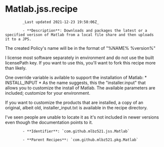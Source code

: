 # Matlab.jss.recipe

            _Last updated 2021-12-23 19:58:06Z_

            - **Description**: Downloads and packages the latest or a specified verison of Matlab from a local file share and then uploads it to a JPS.

The created Policy's name will be in the format of "%NAME% %version%"

I license most software separately in environment and do not use the built licensePath key.  If you want to use this, you'll want to fork this recipe more than likely.

One override variable is avilable to support the installation of Matlab:
	* INSTALL_INPUT
		* As the name suggests, this the "installer.input" that allows you to customize the install
			of Matlab.  The available parameters are included; customize for your environment.

If you want to customize the products that are installed, a copy of an original, albeit old, installer_input.txt is available in the recipe directory.

I've seen people are unable to locate it as it's not included in newer versions even though the documentation points to it.


            - **Identifier**: `com.github.mlbz521.jss.Matlab`

            - **Parent Recipes**: `com.github.mlbz521.pkg.Matlab`